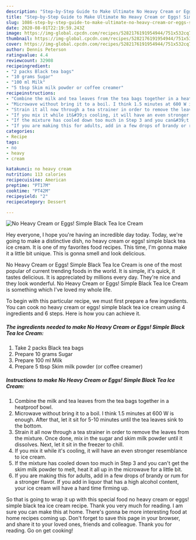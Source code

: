 ```yaml
---
description: "Step-by-Step Guide to Make Ultimate No Heavy Cream or Eggs! Simple Black Tea Ice Cream"
title: "Step-by-Step Guide to Make Ultimate No Heavy Cream or Eggs! Simple Black Tea Ice Cream"
slug: 1086-step-by-step-guide-to-make-ultimate-no-heavy-cream-or-eggs-simple-black-tea-ice-cream
date: 2020-08-01T22:19:59.243Z
image: https://img-global.cpcdn.com/recipes/5282176191954944/751x532cq70/no-heavy-cream-or-eggs-simple-black-tea-ice-cream-recipe-main-photo.jpg
thumbnail: https://img-global.cpcdn.com/recipes/5282176191954944/751x532cq70/no-heavy-cream-or-eggs-simple-black-tea-ice-cream-recipe-main-photo.jpg
cover: https://img-global.cpcdn.com/recipes/5282176191954944/751x532cq70/no-heavy-cream-or-eggs-simple-black-tea-ice-cream-recipe-main-photo.jpg
author: Dennis Peterson
ratingvalue: 4.4
reviewcount: 32908
recipeingredient:
- "2 packs Black tea bags"
- "10 grams Sugar"
- "100 ml Milk"
- "5 tbsp Skim milk powder or coffee creamer"
recipeinstructions:
- "Combine the milk and tea leaves from the tea bags together in a heatproof bowl."
- "Microwave without bring it to a boil. I think 1.5 minutes at 600 W is enough. After that, let it sit for 5-10 minutes until the tea leaves sink to the bottom."
- "Strain it all now through a tea strainer in order to remove the leaves from the mixture. Once done, mix in the sugar and skim milk powder until it dissolves. Next, let it sit in the freezer to chill."
- "If you mix it while it&#39;s cooling, it will have an even stronger resemblance to ice cream."
- "If the mixture has cooled down too much in Step 3 and you can&#39;t get the skim milk powder to melt, heat it all up in the microwave for a little bit."
- "If you are making this for adults, add in a few drops of brandy or rum for a stronger flavor. If you add in liquor that has a high alcohol content, your ice cream will have a hard time firming up."
categories:
- Recipe
tags:
- no
- heavy
- cream

katakunci: no heavy cream 
nutrition: 113 calories
recipecuisine: American
preptime: "PT17M"
cooktime: "PT42M"
recipeyield: "2"
recipecategory: Dessert

---
```



![No Heavy Cream or Eggs! Simple Black Tea Ice Cream](https://img-global.cpcdn.com/recipes/5282176191954944/751x532cq70/no-heavy-cream-or-eggs-simple-black-tea-ice-cream-recipe-main-photo.jpg)

Hey everyone, I hope you're having an incredible day today. Today, we're going to make a distinctive dish, no heavy cream or eggs! simple black tea ice cream. It is one of my favorites food recipes. This time, I'm gonna make it a little bit unique. This is gonna smell and look delicious.



No Heavy Cream or Eggs! Simple Black Tea Ice Cream is one of the most popular of current trending foods in the world. It is simple, it's quick, it tastes delicious. It is appreciated by millions every day. They're nice and they look wonderful. No Heavy Cream or Eggs! Simple Black Tea Ice Cream is something which I've loved my whole life.


To begin with this particular recipe, we must first prepare a few ingredients. You can cook no heavy cream or eggs! simple black tea ice cream using 4 ingredients and 6 steps. Here is how you can achieve it.

<!--inarticleads1-->

##### The ingredients needed to make No Heavy Cream or Eggs! Simple Black Tea Ice Cream:

1. Take 2 packs Black tea bags
1. Prepare 10 grams Sugar
1. Prepare 100 ml Milk
1. Prepare 5 tbsp Skim milk powder (or coffee creamer)




<!--inarticleads2-->

##### Instructions to make No Heavy Cream or Eggs! Simple Black Tea Ice Cream:

1. Combine the milk and tea leaves from the tea bags together in a heatproof bowl.
1. Microwave without bring it to a boil. I think 1.5 minutes at 600 W is enough. After that, let it sit for 5-10 minutes until the tea leaves sink to the bottom.
1. Strain it all now through a tea strainer in order to remove the leaves from the mixture. Once done, mix in the sugar and skim milk powder until it dissolves. Next, let it sit in the freezer to chill.
1. If you mix it while it&#39;s cooling, it will have an even stronger resemblance to ice cream.
1. If the mixture has cooled down too much in Step 3 and you can&#39;t get the skim milk powder to melt, heat it all up in the microwave for a little bit.
1. If you are making this for adults, add in a few drops of brandy or rum for a stronger flavor. If you add in liquor that has a high alcohol content, your ice cream will have a hard time firming up.




So that is going to wrap it up with this special food no heavy cream or eggs! simple black tea ice cream recipe. Thank you very much for reading. I am sure you can make this at home. There's gonna be more interesting food at home recipes coming up. Don't forget to save this page in your browser, and share it to your loved ones, friends and colleague. Thank you for reading. Go on get cooking!

